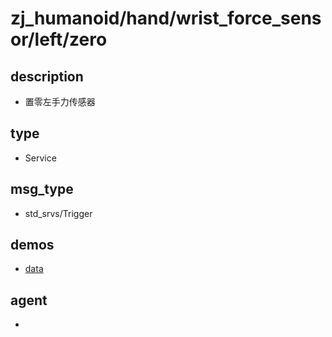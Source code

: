 
# zj_humanoid/hand/wrist_force_sensor/left/zero

## description
- 置零左手力传感器


## type
- Service

## msg_type
- std_srvs/Trigger

## demos
- [data](./data.yaml)


## agent
- 


